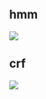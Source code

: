 ## hmm
<img src='https://user-images.githubusercontent.com/35487258/70330419-7e294f00-1878-11ea-954a-425e57401209.png'>

## crf
<img src='https://user-images.githubusercontent.com/35487258/70330420-7e294f00-1878-11ea-9ea5-84cfa3c2689a.png'>
